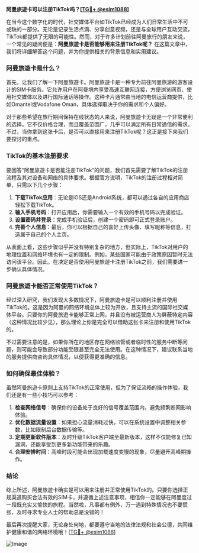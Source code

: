 **阿曼旅遊卡可以注册TikTok吗？[[TG💪+ @esim1088](https://t.me/s/esim1088)]**

在当今这个数字化的时代，社交媒体平台如TikTok已经成为人们日常生活中不可或缺的一部分。无论是记录生活点滴、分享创意视频，还是与全球用户互动交流，TikTok都提供了无限的可能性。然而，对于许多计划前往阿曼旅行的朋友来说，一个常见的疑问便是：**阿曼旅遊卡是否能够用来注册TikTok呢？** 在这篇文章中，我们将详细解答这个问题，并为你提供相关的背景信息和实用建议。

### 阿曼旅遊卡是什么？

首先，让我们了解一下阿曼旅遊卡。阿曼旅遊卡是一种专为前往阿曼旅游的游客设计的SIM卡服务。它允许用户在阿曼境内享受高速互联网连接，方便浏览网页、使用社交媒体以及进行国际通话等操作。这种卡片通常由当地的电信运营商提供，比如Omantel或Vodafone Oman，具体选择取决于你的需求和个人偏好。

对于那些希望在旅行期间保持在线状态的人来说，阿曼旅遊卡无疑是一个非常便利的选择。它不仅价格合理，而且覆盖范围广，几乎可以满足所有日常通信的需求。不过，当你拿到这张卡后，是否可以直接用来注册TikTok呢？这正是接下来我们要探讨的重点。

### TikTok的基本注册要求

要回答“阿曼旅遊卡是否能注册TikTok”的问题，我们首先需要了解TikTok的注册流程及其对设备和网络的具体要求。根据官方说明，TikTok的注册过程相对简单，只需以下几个步骤：

1. **下载TikTok应用**：无论是iOS还是Android系统，都可以通过各自的应用商店轻松下载TikTok。
2. **输入手机号码**：打开应用后，你需要输入一个有效的手机号码以完成验证。
3. **设置密码并登录**：完成手机验证后，创建一个密码即可正式登录账户。
4. **完善个人信息**：最后，你可以根据自己的喜好上传头像、填写昵称等信息，打造属于自己的个人主页。

从表面上看，这些步骤似乎并没有特别复杂的地方，但实际上，TikTok对用户的地理位置和网络环境也有一定的限制。例如，某些国家可能由于政策原因暂时无法访问该平台。因此，在决定是否使用阿曼旅遊卡注册TikTok之前，我们需要进一步确认具体情况。

### 阿曼旅遊卡能否正常使用TikTok？

经过深入研究，我们发现大多数情况下，阿曼旅遊卡是可以顺利注册并使用TikTok的。这是因为阿曼的网络环境总体上较为开放，且支持主流的国际社交媒体平台。只要你的阿曼旅遊卡能够正常上网，并且没有被运营商人为屏蔽特定内容（这种情况比较少见），那么理论上你是完全可以借助这张卡来注册和使用TikTok的。

不过需要注意的是，如果你所在的地区存在网络监管或者临时性的服务中断等问题，则可能会导致部分功能受限甚至完全无法使用。在这种情况下，建议联系当地的服务提供商咨询具体情况，以便获得更准确的信息。

### 如何确保最佳体验？

虽然阿曼旅遊卡原则上支持TikTok的正常使用，但为了保证流畅的操作体验，我们还是有一些小技巧可以参考：

1. **检查网络信号**：确保你的设备处于良好的信号覆盖范围内，避免频繁断网影响体验。
2. **优化数据流量设置**：如果担心流量消耗过快，可以在系统设置中调整相关参数，比如限制后台数据传输等。
3. **定期更新软件版本**：及时升级TikTok客户端至最新版本，这样不仅能修复已知漏洞，还能享受到更多新功能带来的乐趣。
4. **合理安排时间**：高峰时段可能会出现加载速度变慢的现象，尽量避开高峰期操作。

### 结论

综上所述，阿曼旅遊卡确实是可以用来注册并正常使用TikTok的。只要你选择正规渠道购买合法有效的SIM卡，并遵循上述注意事项，相信你一定能够在阿曼度过一段既充实又愉快的旅程。当然啦，凡事都有例外，万一遇到特殊情况也不要慌张，及时寻求专业人士的帮助总是没错的！

最后再次提醒大家，无论身处何地，都要遵守当地的法律法规和社会公德，共同维护健康和谐的网络环境哦！[[TG💪+ @esim1088](https://t.me/s/esim1088)] 

![Image](https://i.postimg.cc/4NQfJmqS/Snipaste-2025-05-13-00-14-12.png)